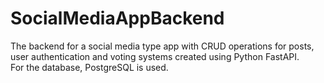 # SocialMediaAppBackend
The backend for a social media type app with CRUD operations for posts, user authentication and voting systems created using Python FastAPI.  
For the database, PostgreSQL is used.
